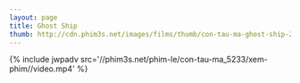 ```yaml
---
layout: page
title: Ghost Ship
thumb: http://cdn.phim3s.net/images/films/thumb/con-tau-ma-ghost-ship-2002.jpg
---
```

{% include jwpadv src='//phim3s.net/phim-le/con-tau-ma_5233/xem-phim//video.mp4' %}